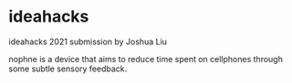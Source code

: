 # ideahacks
 ideahacks 2021 submission
 by Joshua Liu
 
 nophne is a device that aims to reduce time spent on cellphones through some subtle sensory feedback.
